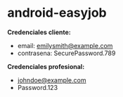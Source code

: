 # android-easyjob

**Credenciales cliente:** 
* email: emilysmith@example.com
* contrasena: SecurePassword.789

**Credenciales profesional:** 
* johndoe@example.com
* Password.123
